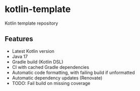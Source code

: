 # kotlin-template

Kotlin template repository

## Features

- Latest Kotlin version
- Java 17
- Gradle build (Kotlin DSL)
- CI with cached Gradle dependencies
- Automatic code formatting, with failing build if unformatted
- Automatic dependency updates (Renovate)
- TODO: Fail build on missing coverage
